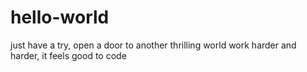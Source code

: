 # hello-world
just have a try, open a door to another thrilling world
work harder and harder, it feels good to code
